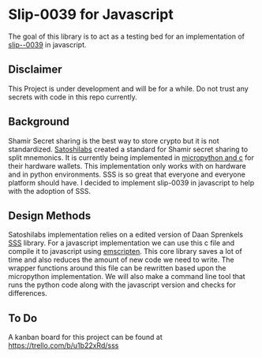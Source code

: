# Slip-0039 for Javascript
The goal of this library is to act as a testing bed for an implementation of [slip--0039](https://github.com/satoshilabs/slips/blob/master/slip-0039.md) in javascript.
## Disclaimer

This Project is under development and will be for a while. Do not trust any secrets with code in this repo currently.

<!-- ## Run Demo Website

In order to run the code in this repo you need to download the repo and start a dev server via:

```
yarn serve
``` -->

## Background
Shamir Secret sharing is the best way to store crypto but it is not standardized. [Satoshilabs](https://satoshilabs.com/) created a standard for Shamir secret sharing to split mnemonics. It is currently being implemented in [micropython and c](https://github.com/trezor/trezor-firmware/pull/85) for their hardware wallets. This implementation only works with on hardware and in python environments. SSS is so great that everyone and everyone platform should have. I decided to implement slip-0039 in javascript to help with the adoption of SSS. 

## Design Methods
Satoshilabs implementation relies on a edited version of Daan Sprenkels [SSS](https://github.com/trezor/trezor-firmware/blob/ccb169e39e97cd65ceb851ad49e57a108f6ec460/crypto/shamir.c) library. For a javascript implementation we can use this c file and compile it to javascript using [emscripten](https://github.com/emscripten-core/emscripten). This core library saves a lot of time and also reduces the amount of new code we need to write. The wrapper functions around this file can be rewritten based upon the micropython implementation. We will also make a command line tool that runs the python code along with the javascript version and checks for differences.

## To Do
A kanban board for this project can be found at https://trello.com/b/u1b22xRd/sss
